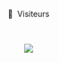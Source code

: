  <p align="center">👀 &nbsp;Visiteurs</p>
<br>
<p align="center">
  <img src="https://profile-counter.glitch.me/TerrorIV/count.svg" />
</p>
